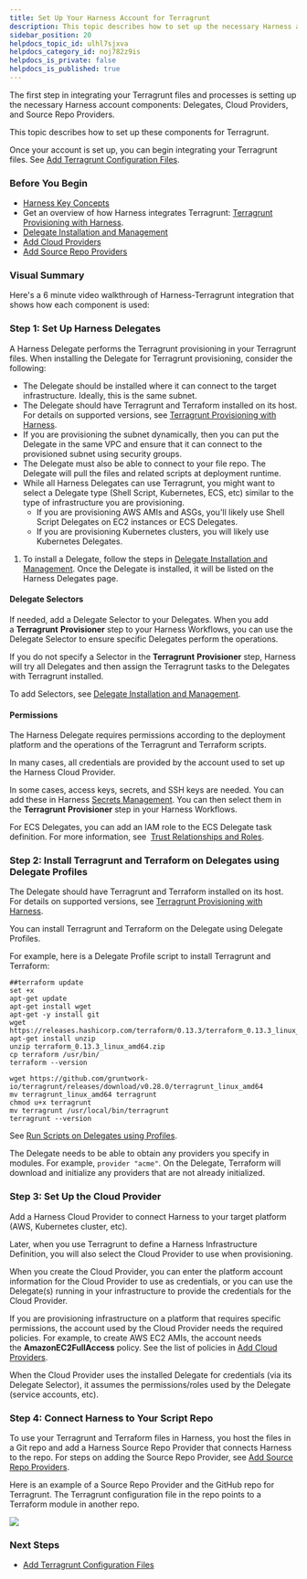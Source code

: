 ```yaml
---
title: Set Up Your Harness Account for Terragrunt
description: This topic describes how to set up the necessary Harness account components for Terragrunt.
sidebar_position: 20
helpdocs_topic_id: ulhl7sjxva
helpdocs_category_id: noj782z9is
helpdocs_is_private: false
helpdocs_is_published: true
---
```


The first step in integrating your Terragrunt files and processes is setting up the necessary Harness account components: Delegates, Cloud Providers, and Source Repo Providers.

This topic describes how to set up these components for Terragrunt.

Once your account is set up, you can begin integrating your Terragrunt files. See [Add Terragrunt Configuration Files](add-terragrunt-configuration-files.md).

### Before You Begin

- [Harness Key Concepts](../../starthere-firstgen/harness-key-concepts.md)
- Get an overview of how Harness integrates Terragrunt: [Terragrunt Provisioning with Harness](../concepts-cd/deployment-types/terragrunt-provisioning-with-harness.md).
- [Delegate Installation and Management](../../firstgen-platform/account/manage-delegates/delegate-installation.md)
- [Add Cloud Providers](../../firstgen-platform/account/manage-connectors/cloud-providers.md)
- [Add Source Repo Providers](../../firstgen-platform/account/manage-connectors/add-source-repo-providers.md)

### Visual Summary

Here's a 6 minute video walkthrough of Harness-Terragrunt integration that shows how each component is used:

<DocVideo src="https://www.youtube.com/embed/HYSi2LAaYdc?feature=oembed" />

### Step 1: Set Up Harness Delegates

A Harness Delegate performs the Terragrunt provisioning in your Terragrunt files. When installing the Delegate for Terragrunt provisioning, consider the following:

- The Delegate should be installed where it can connect to the target infrastructure. Ideally, this is the same subnet.
- The Delegate should have Terragrunt and Terraform installed on its host. For details on supported versions, see [Terragrunt Provisioning with Harness](../concepts-cd/deployment-types/terragrunt-provisioning-with-harness.md).
- If you are provisioning the subnet dynamically, then you can put the Delegate in the same VPC and ensure that it can connect to the provisioned subnet using security groups.
- The Delegate must also be able to connect to your file repo. The Delegate will pull the files and related scripts at deployment runtime.
- While all Harness Delegates can use Terragrunt, you might want to select a Delegate type (Shell Script, Kubernetes, ECS, etc) similar to the type of infrastructure you are provisioning.
  - If you are provisioning AWS AMIs and ASGs, you'll likely use Shell Script Delegates on EC2 instances or ECS Delegates.
  - If you are provisioning Kubernetes clusters, you will likely use Kubernetes Delegates.

1. To install a Delegate, follow the steps in [Delegate Installation and Management](../../firstgen-platform/account/manage-delegates/delegate-installation.md). Once the Delegate is installed, it will be listed on the Harness Delegates page.

#### Delegate Selectors

If needed, add a Delegate Selector to your Delegates. When you add a **Terragrunt** **Provisioner** step to your Harness Workflows, you can use the Delegate Selector to ensure specific Delegates perform the operations.

If you do not specify a Selector in the **Terragrunt** **Provisioner** step, Harness will try all Delegates and then assign the Terragrunt tasks to the Delegates with Terragrunt installed.

To add Selectors, see [Delegate Installation and Management](../../firstgen-platform/account/manage-delegates/delegate-installation.md).

#### Permissions

The Harness Delegate requires permissions according to the deployment platform and the operations of the Terragrunt and Terraform scripts.

In many cases, all credentials are provided by the account used to set up the Harness Cloud Provider.

In some cases, access keys, secrets, and SSH keys are needed. You can add these in Harness [Secrets Management](../../firstgen-platform/security/secrets-management/secret-management.md). You can then select them in the **Terragrunt** **Provisioner** step in your Harness Workflows.

For ECS Delegates, you can add an IAM role to the ECS Delegate task definition. For more information, see  [Trust Relationships and Roles](../../firstgen-platform/account/manage-delegates/delegate-installation.md#trust-relationships-and-roles).

### Step 2: Install Terragrunt and Terraform on Delegates using Delegate Profiles

The Delegate should have Terragrunt and Terraform installed on its host. For details on supported versions, see [Terragrunt Provisioning with Harness](../concepts-cd/deployment-types/terragrunt-provisioning-with-harness.md).

You can install Terragrunt and Terraform on the Delegate using Delegate Profiles.

For example, here is a Delegate Profile script to install Terragrunt and Terraform:

```
##terraform update
set +x
apt-get update
apt-get install wget
apt-get -y install git
wget https://releases.hashicorp.com/terraform/0.13.3/terraform_0.13.3_linux_amd64.zip apt-get install unzip
unzip terraform_0.13.3_linux_amd64.zip
cp terraform /usr/bin/
terraform --version

wget https://github.com/gruntwork-io/terragrunt/releases/download/v0.28.0/terragrunt_linux_amd64
mv terragrunt_linux_amd64 terragrunt
chmod u+x terragrunt
mv terragrunt /usr/local/bin/terragrunt
terragrunt --version
```

See [Run Scripts on Delegates using Profiles](../../firstgen-platform/account/manage-delegates/run-scripts-on-the-delegate-using-profiles.md).

The Delegate needs to be able to obtain any providers you specify in modules. For example, `provider "acme"`. On the Delegate, Terraform will download and initialize any providers that are not already initialized.

### Step 3: Set Up the Cloud Provider

Add a Harness Cloud Provider to connect Harness to your target platform (AWS, Kubernetes cluster, etc).

Later, when you use Terragrunt to define a Harness Infrastructure Definition, you will also select the Cloud Provider to use when provisioning.

When you create the Cloud Provider, you can enter the platform account information for the Cloud Provider to use as credentials, or you can use the Delegate(s) running in your infrastructure to provide the credentials for the Cloud Provider.

If you are provisioning infrastructure on a platform that requires specific permissions, the account used by the Cloud Provider needs the required policies. For example, to create AWS EC2 AMIs, the account needs the **AmazonEC2FullAccess** policy. See the list of policies in [Add Cloud Providers](../../firstgen-platform/account/manage-connectors/cloud-providers.md).

When the Cloud Provider uses the installed Delegate for credentials (via its Delegate Selector), it assumes the permissions/roles used by the Delegate (service accounts, etc).

### Step 4: Connect Harness to Your Script Repo

To use your Terragrunt and Terraform files in Harness, you host the files in a Git repo and add a Harness Source Repo Provider that connects Harness to the repo. For steps on adding the Source Repo Provider, see [Add Source Repo Providers](../../firstgen-platform/account/manage-connectors/add-source-repo-providers.md).

Here is an example of a Source Repo Provider and the GitHub repo for Terragrunt. The Terragrunt configuration file in the repo points to a Terraform module in another repo.

![](./static/set-up-your-harness-account-for-terragrunt-26.png)

### Next Steps

- [Add Terragrunt Configuration Files](add-terragrunt-configuration-files.md)
